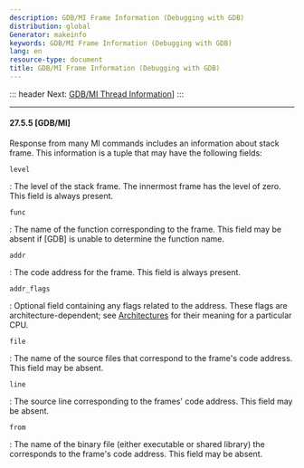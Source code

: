 ```yaml
---
description: GDB/MI Frame Information (Debugging with GDB)
distribution: global
Generator: makeinfo
keywords: GDB/MI Frame Information (Debugging with GDB)
lang: en
resource-type: document
title: GDB/MI Frame Information (Debugging with GDB)
---
```

::: header
Next: [GDB/MI Thread Information](GDB_002fMI-Thread-Information.html#GDB_002fMI-Thread-Information)]
:::

---

#### 27.5.5 [GDB/MI]

Response from many MI commands includes an information about stack frame. This information is a tuple that may have the following fields:

`level`

:   The level of the stack frame. The innermost frame has the level of zero. This field is always present.

`func`

:   The name of the function corresponding to the frame. This field may be absent if [GDB] is unable to determine the function name.

`addr`

:   The code address for the frame. This field is always present.

`addr_flags`

:   Optional field containing any flags related to the address. These flags are architecture-dependent; see [Architectures](Architectures.html#Architectures) for their meaning for a particular CPU.

`file`

:   The name of the source files that correspond to the frame's code address. This field may be absent.

`line`

:   The source line corresponding to the frames' code address. This field may be absent.

`from`

:   The name of the binary file (either executable or shared library) the corresponds to the frame's code address. This field may be absent.
